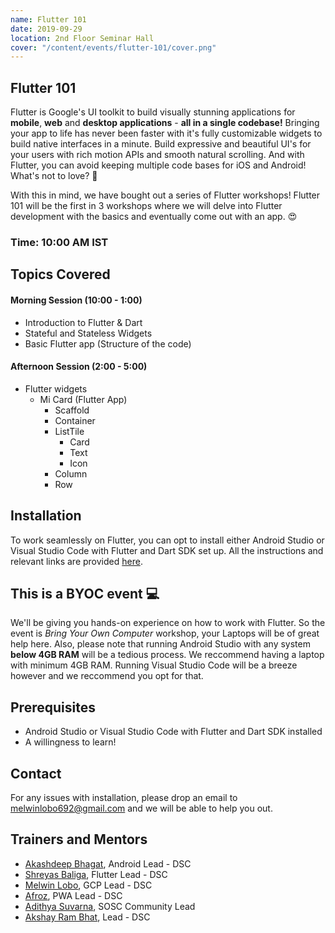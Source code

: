 ```yaml
---
name: Flutter 101
date: 2019-09-29
location: 2nd Floor Seminar Hall
cover: "/content/events/flutter-101/cover.png"
---
```

## Flutter 101
Flutter is Google's UI toolkit to build visually stunning applications for **mobile**, **web** and **desktop applications** - **all in a single codebase!** Bringing your app to life has never been faster with it's fully customizable widgets to build native interfaces in a minute. Build expressive and beautiful UI's for your users with rich motion APIs and smooth natural scrolling. And with Flutter, you can avoid keeping multiple code bases for iOS and Android! What's not to love? 🤩

With this in mind, we have bought out a series of Flutter workshops! Flutter 101 will be the first in 3 workshops where we will delve into Flutter development with the basics and eventually come out with an app. 😍
### Time: 10:00 AM IST

## Topics Covered
####  Morning Session (10:00 - 1:00)
- Introduction to Flutter & Dart
- Stateful and Stateless Widgets
- Basic Flutter app (Structure of the code)

#### Afternoon Session (2:00 - 5:00)
- Flutter widgets
  - Mi Card (Flutter App)
    - Scaffold
    - Container
    - ListTile
      - Card
      - Text
      - Icon
    - Column
    - Row


## Installation
To work seamlessly on Flutter, you can opt to install either Android Studio or Visual Studio Code with Flutter and Dart SDK set up. All the instructions and relevant links are provided [here](https://flutter.dev/docs/get-started/install).
## This is a BYOC event 💻
We'll be giving you hands-on experience on how to work with Flutter. So the event is *Bring Your Own Computer* workshop, your Laptops will be of great help here. Also, please note that running Android Studio with any system **below 4GB RAM** will be a tedious process. We reccommend having a laptop with minimum 4GB RAM. Running Visual Studio Code will be a breeze however and we reccommend you opt for that.


## Prerequisites
- Android Studio or Visual Studio Code with Flutter and Dart SDK installed
- A willingness to learn!
## Contact
For any issues with installation, please drop an email to melwinlobo692@gmail.com and we will be able to help you out.

## Trainers and Mentors
- [Akashdeep Bhagat](https://github.com/akashdeepb), Android Lead - DSC
- [Shreyas Baliga](https://github.com/ShreyasBaliga), Flutter Lead - DSC
- [Melwin Lobo](https://github.com/melwinlobo18), GCP Lead - DSC
- [Afroz](https://github.com/coderhawk999), PWA Lead - DSC
- [Adithya Suvarna](https://github.com/ekokratos), SOSC Community Lead
- [Akshay Ram Bhat](https://github.com/akshayrb22), Lead - DSC

